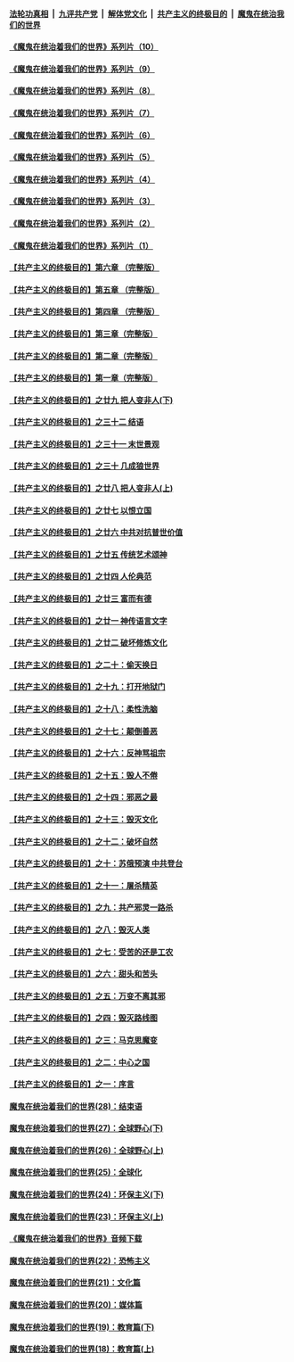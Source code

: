 

####  [法轮功真相](../../../../basic/blob/master/README.md?t=08200902) &nbsp;|&nbsp; [九评共产党](../../../../9ping.md/blob/master/README.md?t=08200902) &nbsp;|&nbsp; [解体党文化](../../../../jtdwh.md/blob/master/README.md?t=08200902)  &nbsp;|&nbsp; [共产主义的终极目的](../../../../gczydzjmd.md/blob/master/README.md?t=08200902) &nbsp;|&nbsp; [魔鬼在统治我们的世界](../../../../mgztzwmdsj.md/blob/master/README.md?t=08200902) 

#### [《魔鬼在统治着我们的世界》系列片（10）](../pages/nsc422/n12292670.md?t=08200902) 

#### [《魔鬼在统治着我们的世界》系列片（9）](../pages/nsc422/n12290859.md?t=08200902) 

#### [《魔鬼在统治着我们的世界》系列片（8）](../pages/nsc422/n12287445.md?t=08200902) 

#### [《魔鬼在统治着我们的世界》系列片（7）](../pages/nsc422/n12283425.md?t=08200902) 

#### [《魔鬼在统治着我们的世界》系列片（6）](../pages/nsc422/n12282314.md?t=08200902) 

#### [《魔鬼在统治着我们的世界》系列片（5）](../pages/nsc422/n12281419.md?t=08200902) 

#### [《魔鬼在统治着我们的世界》系列片（4）](../pages/nsc422/n12274024.md?t=08200902) 

#### [《魔鬼在统治着我们的世界》系列片（3）](../pages/nsc422/n12271322.md?t=08200902) 

#### [《魔鬼在统治着我们的世界》系列片（2）](../pages/nsc422/n12269049.md?t=08200902) 

#### [《魔鬼在统治着我们的世界》系列片（1）](../pages/nsc422/n12267575.md?t=08200902) 

#### [【共产主义的终极目的】第六章 （完整版）](../pages/nsc422/n11428913.md?t=08200902) 

#### [【共产主义的终极目的】第五章 （完整版）](../pages/nsc422/n11428912.md?t=08200902) 

#### [【共产主义的终极目的】第四章 （完整版）](../pages/nsc422/n11428907.md?t=08200902) 

#### [【共产主义的终极目的】第三章（完整版）](../pages/nsc422/n11428848.md?t=08200902) 

#### [【共产主义的终极目的】第二章（完整版）](../pages/nsc422/n11428831.md?t=08200902) 

#### [【共产主义的终极目的】第一章（完整版）](../pages/nsc422/n11417651.md?t=08200902) 

#### [【共产主义的终极目的】之廿九 把人变非人(下)](../pages/nsc422/n11344140.md?t=08200902) 

#### [【共产主义的终极目的】之三十二 结语](../pages/nsc422/n11360535.md?t=08200902) 

#### [【共产主义的终极目的】之三十一 末世景观](../pages/nsc422/n11351129.md?t=08200902) 

#### [【共产主义的终极目的】之三十 几成狼世界](../pages/nsc422/n11348280.md?t=08200902) 

#### [【共产主义的终极目的】之廿八 把人变非人(上)](../pages/nsc422/n11340492.md?t=08200902) 

#### [【共产主义的终极目的】之廿七 以恨立国](../pages/nsc422/n11336944.md?t=08200902) 

#### [【共产主义的终极目的】之廿六 中共对抗普世价值](../pages/nsc422/n11324785.md?t=08200902) 

#### [【共产主义的终极目的】之廿五 传统艺术颂神](../pages/nsc422/n11296396.md?t=08200902) 

#### [【共产主义的终极目的】之廿四 人伦典范](../pages/nsc422/n11296397.md?t=08200902) 

#### [【共产主义的终极目的】之廿三 富而有德](../pages/nsc422/n11283598.md?t=08200902) 

#### [【共产主义的终极目的】之廿一 神传语言文字](../pages/nsc422/n11263265.md?t=08200902) 

#### [【共产主义的终极目的】之廿二 破坏修炼文化](../pages/nsc422/n11245728.md?t=08200902) 

#### [【共产主义的终极目的】之二十：偷天换日](../pages/nsc422/n11238846.md?t=08200902) 

#### [【共产主义的终极目的】之十九：打开地狱门](../pages/nsc422/n11206376.md?t=08200902) 

#### [【共产主义的终极目的】之十八：柔性洗脑](../pages/nsc422/n11199994.md?t=08200902) 

#### [【共产主义的终极目的】之十七：颠倒善恶](../pages/nsc422/n11179782.md?t=08200902) 

#### [【共产主义的终极目的】之十六：反神骂祖宗](../pages/nsc422/n11166798.md?t=08200902) 

#### [【共产主义的终极目的】之十五：毁人不倦](../pages/nsc422/n11166792.md?t=08200902) 

#### [【共产主义的终极目的】之十四：邪恶之最](../pages/nsc422/n11150249.md?t=08200902) 

#### [【共产主义的终极目的】之十三：毁灭文化](../pages/nsc422/n11135227.md?t=08200902) 

#### [【共产主义的终极目的】之十二：破坏自然](../pages/nsc422/n11135214.md?t=08200902) 

#### [【共产主义的终极目的】之十：苏俄预演 中共登台](../pages/nsc422/n11118424.md?t=08200902) 

#### [【共产主义的终极目的】之十一：屠杀精英](../pages/nsc422/n11118442.md?t=08200902) 

#### [【共产主义的终极目的】之九：共产邪灵一路杀](../pages/nsc422/n11114139.md?t=08200902) 

#### [【共产主义的终极目的】之八：毁灭人类](../pages/nsc422/n11108503.md?t=08200902) 

#### [【共产主义的终极目的】之七：受苦的还是工农](../pages/nsc422/n11101809.md?t=08200902) 

#### [【共产主义的终极目的】之六：甜头和苦头](../pages/nsc422/n11096971.md?t=08200902) 

#### [【共产主义的终极目的】之五：万变不离其邪](../pages/nsc422/n11091285.md?t=08200902) 

#### [【共产主义的终极目的】之四：毁灭路线图](../pages/nsc422/n11086284.md?t=08200902) 

#### [【共产主义的终极目的】之三：马克思魔变](../pages/nsc422/n11061941.md?t=08200902) 

#### [【共产主义的终极目的】之二：中心之国](../pages/nsc422/n11047728.md?t=08200902) 

#### [【共产主义的终极目的】之一：序言](../pages/nsc422/n11086077.md?t=08200902) 

#### [魔鬼在统治着我们的世界(28)：结束语](../pages/nsc422/n10936246.md?t=08200902) 

#### [魔鬼在统治着我们的世界(27)：全球野心(下)](../pages/nsc422/n10928319.md?t=08200902) 

#### [魔鬼在统治着我们的世界(26)：全球野心(上)](../pages/nsc422/n10900318.md?t=08200902) 

#### [魔鬼在统治着我们的世界(25)：全球化](../pages/nsc422/n10788205.md?t=08200902) 

#### [魔鬼在统治着我们的世界(24)：环保主义(下)](../pages/nsc422/n10695307.md?t=08200902) 

#### [魔鬼在统治着我们的世界(23)：环保主义(上)](../pages/nsc422/n10688613.md?t=08200902) 

#### [《魔鬼在统治着我们的世界》音频下载](../pages/nsc422/n10635553.md?t=08200902) 

#### [魔鬼在统治着我们的世界(22)：恐怖主义](../pages/nsc422/n10614727.md?t=08200902) 

#### [魔鬼在统治着我们的世界(21)：文化篇](../pages/nsc422/n10597706.md?t=08200902) 

#### [魔鬼在统治着我们的世界(20)：媒体篇](../pages/nsc422/n10586579.md?t=08200902) 

#### [魔鬼在统治着我们的世界(19)：教育篇(下)](../pages/nsc422/n10564808.md?t=08200902) 

#### [魔鬼在统治着我们的世界(18)：教育篇(上)](../pages/nsc422/n10526970.md?t=08200902) 

